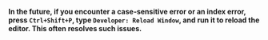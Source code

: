 **In the future, if you encounter a case-sensitive error or an index error, press `Ctrl+Shift+P`, type `Developer: Reload Window`, and run it to reload the editor. This often resolves such issues.**
